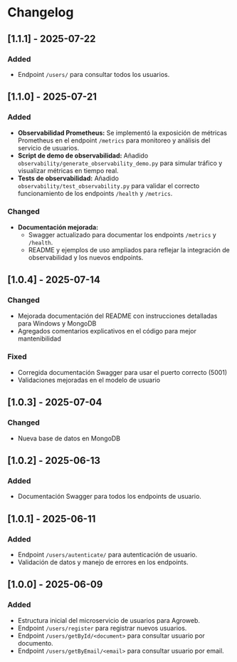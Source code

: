 # Changelog

## [1.1.1] - 2025-07-22
### Added
- Endpoint `/users/` para consultar todos los usuarios.

## [1.1.0] - 2025-07-21
### Added
- **Observabilidad Prometheus:** Se implementó la exposición de métricas Prometheus en el endpoint `/metrics` para monitoreo y análisis del servicio de usuarios.
- **Script de demo de observabilidad:** Añadido `observability/generate_observability_demo.py` para simular tráfico y visualizar métricas en tiempo real.
- **Tests de observabilidad:** Añadido `observability/test_observability.py` para validar el correcto funcionamiento de los endpoints `/health` y `/metrics`.

### Changed
- **Documentación mejorada:**
  - Swagger actualizado para documentar los endpoints `/metrics` y `/health`.
  - README y ejemplos de uso ampliados para reflejar la integración de observabilidad y los nuevos endpoints.

## [1.0.4] - 2025-07-14
### Changed
- Mejorada documentación del README con instrucciones detalladas para Windows y MongoDB
- Agregados comentarios explicativos en el código para mejor mantenibilidad

### Fixed
- Corregida documentación Swagger para usar el puerto correcto (5001)
- Validaciones mejoradas en el modelo de usuario

## [1.0.3] - 2025-07-04
### Changed
- Nueva base de datos en MongoDB

## [1.0.2] - 2025-06-13
### Added
- Documentación Swagger para todos los endpoints de usuario.

## [1.0.1] - 2025-06-11
### Added
- Endpoint `/users/autenticate/` para autenticación de usuario.
- Validación de datos y manejo de errores en los endpoints.

## [1.0.0] - 2025-06-09
### Added
- Estructura inicial del microservicio de usuarios para Agroweb.
- Endpoint `/users/register` para registrar nuevos usuarios.
- Endpoint `/users/getById/<document>` para consultar usuario por documento.
- Endpoint `/users/getByEmail/<email>` para consultar usuario por email.






